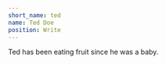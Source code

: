 ```yaml
---
short_name: ted
name: Ted Doe
position: Write
---
```


Ted has been eating fruit since he was a baby.
